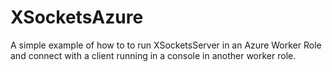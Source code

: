 XSocketsAzure
=============
A simple example of how to to run XSocketsServer in an Azure Worker Role and connect with a client running in a console in another worker role.
